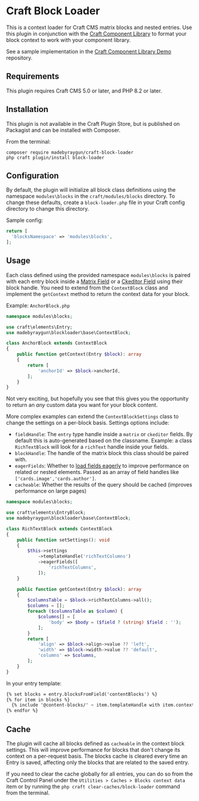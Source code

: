 # Craft Block Loader

This is a context loader for Craft CMS matrix blocks and nested entries. Use this plugin in conjunction with the [Craft Component Library](https://github.com/madebyraygun/craft-component-library) to format your block context to work with your component library.

See a sample implementation in the [Craft Component Library Demo](https://github.com/madebyraygun/craft-component-library-demo) repository.

## Requirements

This plugin requires Craft CMS 5.0 or later, and PHP 8.2 or later.

## Installation

This plugin is not available in the Craft Plugin Store, but is published on Packagist and can be installed with Composer.

From the terminal:

```
composer require madebyraygun/craft-block-loader
php craft plugin/install block-loader
```

## Configuration
By default, the plugin will initialize all block class definitions using the namespace `modules\blocks` in the `craft/modules/blocks` directory.
To change these defaults, create a `block-loader.php` file in your Craft config directory to change this directory.

Sample config:
```php
return [
  'blocksNamespace' => 'modules\blocks',
];
```

## Usage
Each class defined using the provided namespace `modules\blocks` is paired with each entry block inside a [Matrix Field](https://docs.craftcms.com/api/v5/craft-fields-matrix.html#matrix) or a [Ckeditor Field](https://github.com/craftcms/ckeditor) using their block handle. You need to extend from the `ContextBlock` class and implement the `getContext` method to return the context data for your block.

Example:
`AnchorBlock.php`
```php
namespace modules\blocks;

use craft\elements\Entry;
use madebyraygun\blockloader\base\ContextBlock;

class AnchorBlock extends ContextBlock
{
    public function getContext(Entry $block): array
    {
        return [
            'anchorId' => $block->anchorId,
        ];
    }
}
```

Not very exciting, but hopefully you see that this gives you the opportunity to return an _any_ custom data you want for your block content.

More complex examples can extend the `ContextBlockSettings` class to change the settings on a per-block basis. Settings options include:
* `fieldHandle`: The `entry` type handle inside a `matrix` or `ckeditor` fields. By default this is auto-generated based on the classname. Example: a class `RichTextBlock` will look for a `richText` handle inside your fields.
* `blockHandle`: The handle of the matrix block this class should be paired with.
* `eagerFields`: Whether to [load fields eagerly](https://craftcms.com/docs/5.x/development/eager-loading.html) to improve performance on related or nested elements. Passed as an array of field handles like `['cards.image','cards.author']`.
* `cacheable`: Whether the results of the query should be cached (improves performance on large pages)

```php
namespace modules\blocks;

use craft\elements\EntryBlock;
use madebyraygun\blockloader\base\ContextBlock;

class RichTextBlock extends ContextBlock
{
    public function setSettings(): void
    {
        $this->settings
            ->templateHandle('richTextColumns')
            ->eagerFields([
                'richTextColumns',
            ]);
    }

    public function getContext(Entry $block): array
    {
        $columnsTable = $block->richTextColumns->all();
        $columns = [];
        foreach ($columnsTable as $column) {
            $columns[] = [
                'body' => $body = ($field ? (string) $field : '');
            ];
        }
        return [
            'align' => $block->align->value ?? 'left',
            'width' => $block->width->value ?? 'default',
            'columns' => $columns,
        ];
    }
}
```

In your entry template:

```html
{% set blocks = entry.blocksFromField('contentBlocks') %}
{% for item in blocks %}
  {% include '@content-blocks/' ~ item.templateHandle with item.context %}
{% endfor %}
```

## Cache
The plugin will cache all blocks defined as `cacheable` in the context block settings. This will improve performance for blocks that don't change its context on a per-request basis. The blocks cache is cleared every time an Entry is saved, affecting only the blocks that are related to the saved entry.

If you need to clear the cache globally for all entries, you can do so from the Craft Control Panel under the `Utilities > Caches > Blocks context data` item or by running the `php craft clear-caches/block-loader` command from the terminal.
